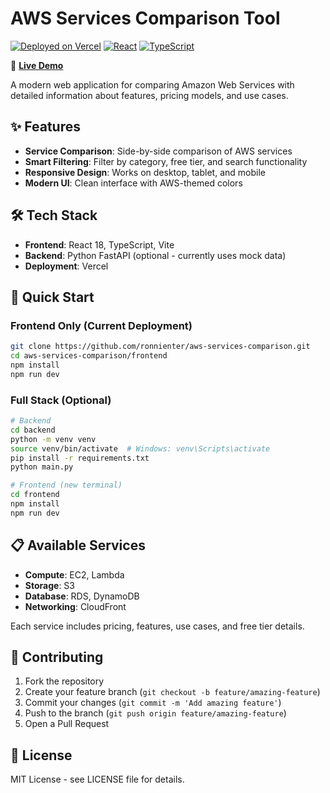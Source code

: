 # AWS Services Comparison Tool

[![Deployed on Vercel](https://img.shields.io/badge/Deployed%20on-Vercel-000000?style=for-the-badge&logo=vercel&logoColor=white)](https://aws-services-comparison-25bnm6l2f-ronnienters-projects.vercel.app)
[![React](https://img.shields.io/badge/React-61DAFB?style=for-the-badge&logo=react&logoColor=black)](https://reactjs.org/)
[![TypeScript](https://img.shields.io/badge/TypeScript-3178C6?style=for-the-badge&logo=typescript&logoColor=white)](https://www.typescriptlang.org/)

🚀 **[Live Demo](https://aws-services-comparison-25bnm6l2f-ronnienters-projects.vercel.app)**

A modern web application for comparing Amazon Web Services with detailed information about features, pricing models, and use cases.

## ✨ Features

- **Service Comparison**: Side-by-side comparison of AWS services
- **Smart Filtering**: Filter by category, free tier, and search functionality  
- **Responsive Design**: Works on desktop, tablet, and mobile
- **Modern UI**: Clean interface with AWS-themed colors

## 🛠️ Tech Stack

- **Frontend**: React 18, TypeScript, Vite
- **Backend**: Python FastAPI (optional - currently uses mock data)
- **Deployment**: Vercel

## 🚀 Quick Start

### Frontend Only (Current Deployment)
```bash
git clone https://github.com/ronnienter/aws-services-comparison.git
cd aws-services-comparison/frontend
npm install
npm run dev
```

### Full Stack (Optional)
```bash
# Backend
cd backend
python -m venv venv
source venv/bin/activate  # Windows: venv\Scripts\activate
pip install -r requirements.txt
python main.py

# Frontend (new terminal)
cd frontend
npm install
npm run dev
```

## 📋 Available Services

- **Compute**: EC2, Lambda
- **Storage**: S3
- **Database**: RDS, DynamoDB  
- **Networking**: CloudFront

Each service includes pricing, features, use cases, and free tier details.

## 🤝 Contributing

1. Fork the repository
2. Create your feature branch (`git checkout -b feature/amazing-feature`)
3. Commit your changes (`git commit -m 'Add amazing feature'`)
4. Push to the branch (`git push origin feature/amazing-feature`)
5. Open a Pull Request

## 📄 License

MIT License - see LICENSE file for details.
